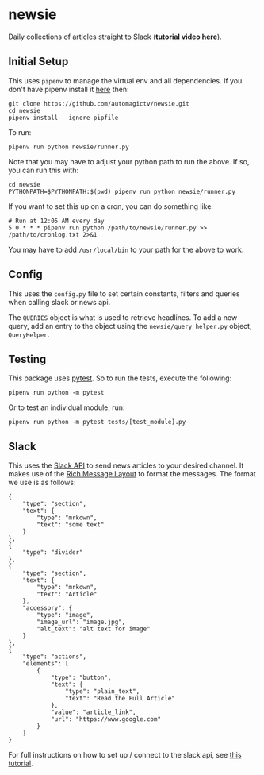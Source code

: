 # newsie

Daily collections of articles straight to Slack (**tutorial video [here](https://youtu.be/tMkuLiCmGzw)**).

## Initial Setup
This uses `pipenv` to manage the virtual env and all dependencies. If you don't have pipenv install it [here](https://pypi.org/project/pipenv/) then:

```
git clone https://github.com/automagictv/newsie.git
cd newsie
pipenv install --ignore-pipfile
```

To run:

```
pipenv run python newsie/runner.py
```

Note that you may have to adjust your python path to run the above. If so, you can run this with:

```
cd newsie
PYTHONPATH=$PYTHONPATH:$(pwd) pipenv run python newsie/runner.py
```

If you want to set this up on a cron, you can do something like:

```
# Run at 12:05 AM every day
5 0 * * * pipenv run python /path/to/newsie/runner.py >> /path/to/cronlog.txt 2>&1
```

You may have to add `/usr/local/bin` to your path for the above to work.

## Config

This uses the `config.py` file to set certain constants, filters and queries when calling slack or news api.

The `QUERIES` object is what is used to retrieve headlines. To add a new query, add an entry to the object using the `newsie/query_helper.py` object, `QueryHelper`.

## Testing

This package uses [pytest](https://docs.pytest.org/en/stable/). So to run the tests, execute the following:

```
pipenv run python -m pytest
```

Or to test an individual module, run:

```
pipenv run python -m pytest tests/[test_module].py
```

## Slack

This uses the [Slack API](https://api.slack.com/) to send news articles to your desired channel. It makes use of the [Rich Message Layout](https://api.slack.com/messaging/composing/layouts) to format the messages. The format we use is as follows:

```
{
    "type": "section",
    "text": {
        "type": "mrkdwn",
        "text": "some text"
    }
},
{
    "type": "divider"
},
{
    "type": "section",
    "text": {
        "type": "mrkdwn",
        "text": "Article"
    },
    "accessory": {
        "type": "image",
        "image_url": "image.jpg",
        "alt_text": "alt text for image"
    }
},
{
    "type": "actions",
    "elements": [
        {
            "type": "button",
            "text": {
                "type": "plain_text",
                "text": "Read the Full Article"
            },
            "value": "article_link",
            "url": "https://www.google.com"
        }
    ]
}
```

For full instructions on how to set up / connect to the slack api, see [this tutorial](https://github.com/slackapi/python-slack-sdk/blob/main/tutorial/01-creating-the-slack-app.md).
